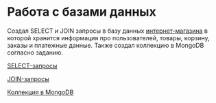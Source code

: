 # Работа с базами данных
Создал SELECT и JOIN запросы  в базу данных [интернет-магазина](https://qa.demoshopping.ru/) в которой хранится информация про пользователей, товары, корзину, заказы и платежные данные. Также создал коллекцию в MongoDB согласно заданию.

[SELECT-запросы](https://docs.google.com/spreadsheets/d/15lzXvEFtaOhkcFgZ2jjceOXCYxQ1Huuji_uOglF3PCA/edit?usp=sharing)  

[JOIN-запросы](https://docs.google.com/spreadsheets/d/1ZIiggEsgG4c8ZJludftWv5Nkzs6HQIDAIzxLQeHXQZM/edit?usp=sharing)  

[Коллекция в MongoDB](https://docs.google.com/spreadsheets/d/1PKMkoAgeGE65iNZz5qevCppwTBx415Hi-BICLf-SxZI/edit?gid=0#gid=0)
